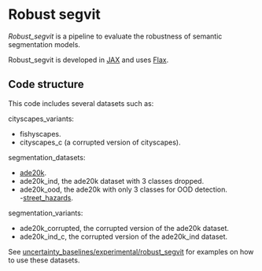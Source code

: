 # Robust segvit

*Robust_segvit* is a pipeline to evaluate the robustness of semantic segmentation models.

Robust_segvit is developed in [JAX](https://github.com/google/jax) and uses [Flax](https://github.com/google/flax).


## Code structure
This code includes several datasets such as: <br>

cityscapes_variants: <br>
  - fishyscapes. <br>
  - cityscapes_c (a corrupted version of cityscapes). <br>

segmentation_datasets: <br>
  - [ade20k](https://groups.csail.mit.edu/vision/datasets/ADE20K/). <br>
  - ade20k_ind, the ade20k dataset with 3 classes dropped. <br>
  - ade20k_ood, the ade20k with only 3 classes for OOD detection. <br>
  -[street_hazards](https://arxiv.org/abs/1911.11132). <br>

segmentation_variants: <br>
  - ade20k_corrupted, the corrupted version of the ade20k dataset. <br>
  - ade20k_ind_c, the corrupted version of the ade20k_ind dataset. <br>

See [uncertainty_baselines/experimental/robust_segvit](https://github.com/google/uncertainty-baselines/experimental/robust_segvit) for examples on how to use these datasets.
